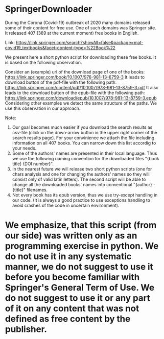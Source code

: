 # SpringerDownloader

During the Corona (Covid-19) outbreak of 2020 many domains released some of their content for free use.
One of such domains was Springer site. It released 407 (389 at the current moment) free books in English.

Link: https://link.springer.com/search?showAll=false&package=mat-covid19_textbooks&facet-content-type=%22Book%22

We present here a short python script for downloading these free books. It is based on the following observation.

Consider an (example) url of the download page of one of the books:
  https://link.springer.com/book/10.1007/978-981-13-8759-3
It leads to download button of the pdf-file with the following path:
  https://link.springer.com/content/pdf/10.1007/978-981-13-8759-3.pdf
It also leads to the download button of the epub-file with the following path:
  https://link.springer.com/download/epub/10.1007/978-981-13-8759-3.epub
Considering other examples we detect the same structure of the paths.
We use this observation in our approach.

Note:
1. Our goal becomes much easier if you download the search results as csv-file (click on the down-arrow button in the upper right corner of the search results page). For your convinience we attach the file including information on all 407 books.
You can narrow down this list accordig to your needs.
2. Some of the authors' names are presented in their local language. Thus we use the following naming convention for the downloaded files "{book title} {DOI number}".
3. In the nearest future we will release two short python scripts (one for chars analysis and one for changing the authors' names so they will consist only of valid latin letters). The second script will be able to change all the downloaded books' names into conventional "{author} - {title}" filenames.
4. Not every book has its epub version, thus we use try-except handling in our code. (It is always a good practice to use exceptions handling to avoid crashes of the code in uncertain environment).

# We emphasize, that this script (from our side) was written only as an programming exercise in python. We do not use it in any systematic manner, we do not suggest to use it before you become familiar with Springer's General Term of Use. We do not suggest to use it or any part of it on any content that was not defined as free content by the publisher.
